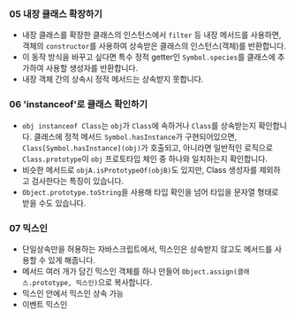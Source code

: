 ### 05 내장 클래스 확장하기

- 내장 클래스를 확장한 클래스의 인스턴스에서 `filter` 등 내장 메서드를 사용하면, 
  객체의 `constructor`를 사용하여 상속받은 클래스의 인스턴스(객체)를 반환합니다.
- 이 동작 방식을 바꾸고 싶다면 특수 정적 getter인 `Symbol.species`를 클래스에 추가하여 사용할 생성자를 반환합니다.
- 내장 객체 간의 상속시 정적 메서드는 상속받지 못합니다.

### 06 'instanceof'로 클래스 확인하기

- `obj instanceof Class`는 `obj`가 `Class`에 속하거나 `Class`를 상속받는지 확인합니다.
  클래스에 정적 메서드 `Symbol.hasInstance`가 구현되어있으면, `Class[Symbol.hasInstance](obj)`가 호출되고,
  아니라면 일반적인 로직으로 `Class.prototype`이 `obj` 프로토타입 체인 중 하나와 일치하는지 확인합니다.
- 비슷한 메서드로 `objA.isPrototypeOf(objB)`도 있지만, Class 생성자를 제외하고 검사한다는 특징이 있습니다.
- `Object.prototype.toString`을 사용해 타입 확인을 넘어 타입을 문자열 형태로 받을 수도 있습니다.

### 07 믹스인

- 단일상속만을 허용하는 자바스크립트에서, 믹스인은 상속받지 않고도 메서드를 사용할 수 있게 해줍니다.
- 메서드 여러 개가 담긴 믹스인 객체를 하나 만들어 `Object.assign(클래스.prototype, 믹스인)`으로 복사합니다.
- 믹스인 안에서 믹스인 상속 가능
- 이벤트 믹스인
